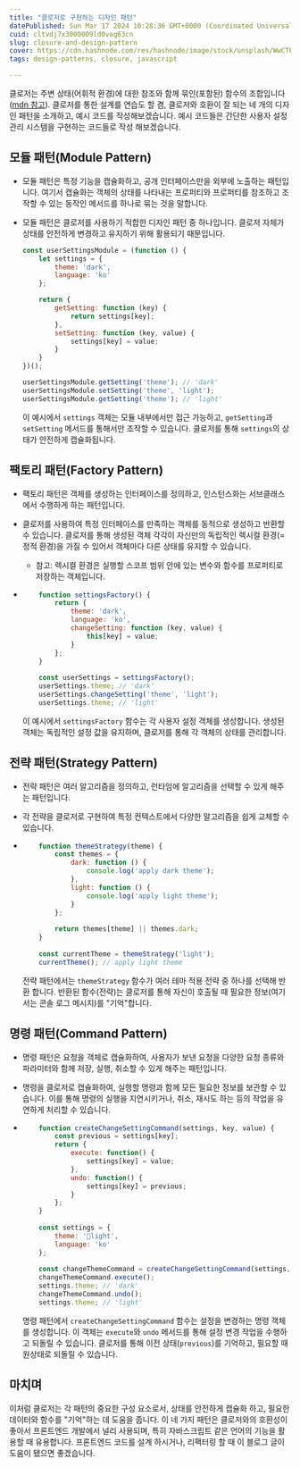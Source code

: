 ```yaml
---
title: "클로저로 구현하는 디자인 패턴"
datePublished: Sun Mar 17 2024 10:28:36 GMT+0000 (Coordinated Universal Time)
cuid: cltvdj7x3000009ld0vog63cn
slug: closure-and-design-pattern
cover: https://cdn.hashnode.com/res/hashnode/image/stock/unsplash/WwCTFNpZx8g/upload/a3b087441cfb57057370c8538009317a.jpeg
tags: design-patterns, closure, javascript

---
```


클로저는 주변 상태(어휘적 환경)에 대한 참조와 함께 묶인(포함된) 함수의 조합입니다([mdn 참고](https://developer.mozilla.org/ko/docs/Web/JavaScript/Closures)). 클로저를 통한 설계를 연습도 할 겸, 클로저와 호환이 잘 되는 네 개의 디자인 패턴을 소개하고, 예시 코드를 작성해보겠습니다. 예시 코드들은 간단한 사용자 설정 관리 시스템을 구현하는 코드들로 작성 해보겠습니다.

## 모듈 패턴(Module Pattern)

* 모듈 패턴은 특정 기능을 캡슐화하고, 공개 인터페이스만을 외부에 노출하는 패턴입니다. 여기서 캡슐화는 객체의 상태를 나타내는 프로퍼티와 프로퍼티를 참조하고 조작할 수 있는 동작인 메서드를 하나로 묶는 것을 말합니다.
    
* 모듈 패턴은 클로저를 사용하기 적합한 디자인 패턴 중 하나입니다. 클로저 자체가 상태를 안전하게 변경하고 유지하기 위해 활용되기 때문입니다.
    
    ```javascript
    const userSettingsModule = (function () {
        let settings = {
            theme: 'dark',
            language: 'ko'
        };
    
        return {
            getSetting: function (key) {
                return settings[key];
            },
            setSetting: function (key, value) {
                settings[key] = value;
            }
        }
    })();
    
    userSettingsModule.getSetting('theme'); // 'dark'
    userSettingsModule.setSetting('theme', 'light');
    userSettingsModule.getSetting('theme'); // 'light'
    ```
    
    이 예시에서 `settings` 객체는 모듈 내부에서만 접근 가능하고, `getSetting`과 `setSetting` 메서드를 통해서만 조작할 수 있습니다. 클로저를 통해 `settings`의 상태가 안전하게 캡슐화됩니다.
    

## 팩토리 패턴(Factory Pattern)

* 팩토리 패턴은 객체를 생성하는 인터페이스를 정의하고, 인스턴스화는 서브클래스에서 수행하게 하는 패턴입니다.
    
* 클로저를 사용하여 특정 인터페이스를 만족하는 객체를 동적으로 생성하고 반환할 수 있습니다. 클로저를 통해 생성된 객체 각각이 자신만의 독립적인 렉시컬 환경(=정적 환경)을 가질 수 있어서 객체마다 다른 상태를 유지할 수 있습니다.
    
    * 참고: 렉시컬 환경은 실행할 스코프 범위 안에 있는 변수와 함수를 프로퍼티로 저장하는 객체입니다.
        
* ```javascript
      function settingsFactory() {
          return {
              theme: 'dark',
              language: 'ko',
              changeSetting: function (key, value) {
                  this[key] = value;
              }
          };
      }
      
      const userSettings = settingsFactory();
      userSettings.theme; // 'dark'
      userSettings.changeSetting('theme', 'light');
      userSettings.theme; // 'light'
    ```
    
    이 예시에서 `settingsFactory` 함수는 각 사용자 설정 객체를 생성합니다. 생성된 객체는 독립적인 설정 값을 유지하며, 클로저를 통해 각 객체의 상태를 관리합니다.
    

## 전략 패턴(Strategy Pattern)

* 전략 패턴은 여러 알고리즘을 정의하고, 런타임에 알고리즘을 선택할 수 있게 해주는 패턴입니다.
    
* 각 전략을 클로저로 구현하여 특정 컨텍스트에서 다양한 알고리즘을 쉽게 교체할 수 있습니다.
    
* ```javascript
      function themeStrategy(theme) {
          const themes = {
              dark: function () {
                  console.log('apply dark theme');
              },
              light: function () {
                  console.log('apply light theme');
              }
          };
      
          return themes[theme] || themes.dark;
      }
      
      const currentTheme = themeStrategy('light');
      currentTheme(); // apply light theme
    ```
    
    전략 패턴에서는 `themeStrategy` 함수가 여러 테마 적용 전략 중 하나를 선택해 반환 합니다. 반환된 함수(전략)는 클로저를 통해 자신이 호출될 때 필요한 정보(여기서는 콘솔 로그 메시지)를 "기억"합니다.
    

## 명령 패턴(Command Pattern)

* 명령 패턴은 요청을 객체로 캡슐화하여, 사용자가 보낸 요청을 다양한 요청 종류와 파라미터와 함께 저장, 실행, 취소할 수 있게 해주는 패턴입니다.
    
* 명령을 클로저로 캡슐화하여, 실행할 명령과 함께 모든 필요한 정보를 보관할 수 있습니다. 이를 통해 명령의 실행을 지연시키거나, 취소, 재시도 하는 등의 작업을 유연하게 처리할 수 있습니다.
    
* ```javascript
      function createChangeSettingCommand(settings, key, value) {
          const previous = settings[key];
          return {
              execute: function() {
                  settings[key] = value;
              },
              undo: function() {
                  settings[key] = previous;
              }
          };
      }
      
      const settings = {
          theme: 'light',
          language: 'ko'
      };
      
      const changeThemeCommand = createChangeSettingCommand(settings, 'theme', 'dark');
      changeThemeCommand.execute();
      settings.theme; // 'dark'
      changeThemeCommand.undo();
      settings.theme; // 'light'
    ```
    
    명령 패턴에서 `createChangeSettingCommand` 함수는 설정을 변경하는 명령 객체를 생성합니다. 이 객체는 `execute`와 `undo` 메서드를 통해 설정 변경 작업을 수행하고 되돌릴 수 있습니다. 클로저를 통해 이전 상태(`previous`)를 기억하고, 필요할 때 원상태로 되돌릴 수 있습니다.
    

## 마치며

이처럼 클로저는 각 패턴의 중요한 구성 요소로서, 상태를 안전하게 캡슐화 하고, 필요한 데이터와 함수를 "기억"하는 데 도움을 줍니다. 이 네 가지 패턴은 클로저와의 호환성이 좋아서 프론트엔드 개발에서 널리 사용되며, 특히 자바스크립트 같은 언어의 기능을 활용할 때 유용합니다. 프론트엔드 코드를 설계 하시거나, 리팩터링 할 때 이 블로그 글이 도움이 됐으면 좋겠습니다.